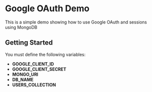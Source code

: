 # Google OAuth Demo

This is a simple demo showing how to use Google OAuth and sessions using MongoDB

## Getting Started

You must define the following variables:

- **GOOGLE_CLIENT_ID**
- **GOOGLE_CLIENT_SECRET**
- **MONGO_URI**
- **DB_NAME**
- **USERS_COLLECTION**
